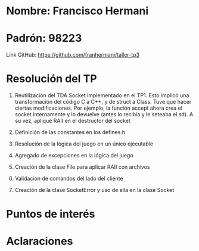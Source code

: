 # Nombre: Francisco Hermani

# Padrón: 98223

Link GitHub: https://github.com/franhermani/taller-tp3

# Resolución del TP

1. Reutilización del TDA Socket implementado en el TP1. Esto implicó
   una transformación del código C a C++, y de struct a Class.
   Tuve que hacer ciertas modificaciones. Por ejemplo, la función accept
   ahora crea el socket internamente y lo devuelve (antes lo recibía y
   le seteaba el sd). A su vez, apliqué RAII en el destructor del socket

2. Definición de las constantes en los defines.h

3. Resolución de la lógica del juego en un único ejecutable

4. Agregado de excepciones en la lógica del juego

5. Creación de la clase File para aplicar RAII con archivos

6. Validación de comandos del lado del cliente

7. Creación de la clase SocketError y uso de ella en la clase Socket


# Puntos de interés

# Aclaraciones
